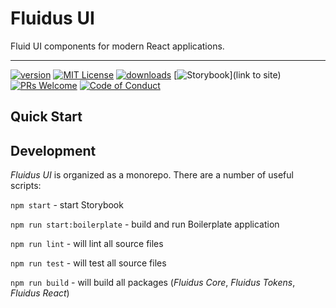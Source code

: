 <h1>Fluidus UI</h1>

<p>Fluid UI components for modern React applications.</p>

<hr>

[![version][version-badge]][package]
[![MIT License][license-badge]][license]
[![downloads][downloads-badge]][npmtrends]
[![Storybook][storybook]](link to site)
[![PRs Welcome][prs-badge]][prs]
[![Code of Conduct][coc-badge]][coc]

## Quick Start

## Development

*Fluidus UI* is organized as a monorepo. There are a number of useful scripts:

```npm start``` - start Storybook 

```npm run start:boilerplate``` - build and run Boilerplate application

```npm run lint``` - will lint all source files

```npm run test``` - will test all source files

```npm run build``` - will build all packages (*Fluidus Core*, *Fluidus Tokens*, *Fluidus React*)

[version-badge]: https://img.shields.io/npm/v/@fluidus-ui/react?style=flat-square
[package]: https://www.npmjs.com/package/@fluidus-ui/react
[downloads-badge]: https://img.shields.io/npm/dm/@fluidus-ui/react.svg?style=flat-square
[npmtrends]: http://www.npmtrends.com/@fluidus-ui/react
[license-badge]: https://img.shields.io/npm/l/@fluidus-ui/react.svg?style=flat-square
[license]: https://github.com/dklemmt/fluidus-ui/blob/main/LICENSE
[storybook]: https://cdn.jsdelivr.net/gh/storybookjs/brand@main/badge/badge-storybook.svg
[prs-badge]: https://img.shields.io/badge/PRs-welcome-brightgreen.svg?style=flat-square
[prs]: http://makeapullrequest.com
[coc-badge]: https://img.shields.io/badge/code%20of-conduct-ff69b4.svg?style=flat-square
[coc]: https://github.com/dklemmt/@fluidus-ui/blob/main/CODE_OF_CONDUCT.md

